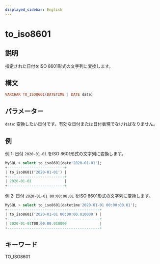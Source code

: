 ```yaml
---
displayed_sidebar: English
---
```


# to_iso8601

## 説明

指定された日付をISO 8601形式の文字列に変換します。

## 構文

```Haskell
VARCHAR TO_ISO8601(DATETIME | DATE date)
```

## パラメーター

`date`: 変換したい日付です。有効な日付または日付表現でなければなりません。

## 例

例 1: 日付 `2020-01-01` をISO 8601形式の文字列に変換します。

```SQL
MySQL > select to_iso8601(date'2020-01-01');
+--------------------------+
| to_iso8601('2020-01-01') |
+--------------------------+
| 2020-01-01               |
+--------------------------+
```

例 2: 日付 `2020-01-01 00:00:00.01` をISO 8601形式の文字列に変換します。

```SQL
MySQL > select to_iso8601(datetime'2020-01-01 00:00:00.01');
+------------------------------------------+
| to_iso8601('2020-01-01 00:00:00.010000') |
+------------------------------------------+
| 2020-01-01T00:00:00.010000               |
+------------------------------------------+
```

## キーワード

TO_ISO8601
